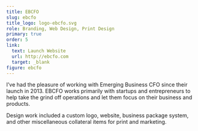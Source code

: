 ```yaml
---
title: EBCFO
slug: ebcfo
title_logo: logo-ebcfo.svg
role: Branding, Web Design, Print Design
primary: true
order: 5
link:
  text: Launch Website
  url: http://ebcfo.com
  target: _blank
figure: ebcfo
---
```


I’ve had the pleasure of working with Emerging Business CFO since their launch in 2013. EBCFO works primarily with startups and entrepreneurs to help take the grind off operations and let them focus on their business and products. 

Design work included a custom logo, website, business package system, and other miscellaneous collateral items for print and marketing.